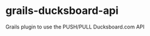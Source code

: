 grails-ducksboard-api
==========================

Grails plugin to use the PUSH/PULL Ducksboard.com API
